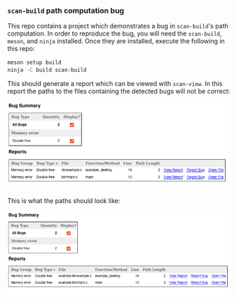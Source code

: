 ### `scan-build` path computation bug

This repo contains a project which demonstrates a bug in `scan-build`'s path computation.
In order to reproduce the bug, you will need the `scan-build`, `meson`, and `ninja` installed. 
Once they are installed, execute the following in this repo:

```sh
meson setup build
ninja -C build scan-build
```

This should generate a report which can be viewed with `scan-view`. In this report
the paths to the files containing the detected bugs will not be correct:

![Incorrect paths](incorrect.png)

This is what the paths should look like:

![Correct paths](correct.png)
